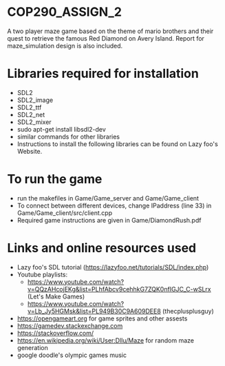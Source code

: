 # COP290_ASSIGN_2
A two player maze game based on the theme of mario brothers and their quest to retrieve the famous Red Diamond on Avery Island. Report for maze_simulation design is also included.

# Libraries required for installation
- SDL2
- SDL2_image
- SDL2_ttf
- SDL2_net
- SDL2_mixer
- sudo apt-get install libsdl2-dev
- similar commands for other libraries
- Instructions to install the following libraries can be found on Lazy foo's Website.

# To run the game
- run the makefiles in Game/Game_server and Game/Game_client
- To connect between different devices, change IPaddress (line 33) in Game/Game_client/src/client.cpp
- Required game instructions are given in Game/DiamondRush.pdf


# Links and online resources used
- Lazy foo's SDL tutorial (https://lazyfoo.net/tutorials/SDL/index.php) 
- Youtube playlists:
    - https://www.youtube.com/watch?v=QQzAHcojEKg&list=PLhfAbcv9cehhkG7ZQK0nfIGJC_C-wSLrx (Let's Make Games)
    - https://www.youtube.com/watch?v=Lb_Jy5HGMsk&list=PL949B30C9A609DEE8 (thecplusplusguy)
- https://opengameart.org for game sprites and other assests
- https://gamedev.stackexchange.com
- https://stackoverflow.com/
- https://en.wikipedia.org/wiki/User:Dllu/Maze for random maze generation
- google doodle's olympic games music
 
